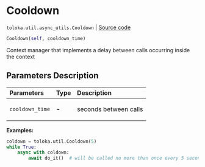 # Cooldown
`toloka.util.async_utils.Cooldown` | [Source code](https://github.com/Toloka/toloka-kit/blob/v1.0.2/src/util/async_utils.py#L174)

```python
Cooldown(self, cooldown_time)
```

Сontext manager that implements a delay between calls occurring inside the context

## Parameters Description

| Parameters | Type | Description |
| :----------| :----| :-----------|
`cooldown_time`|**-**|<p>seconds between calls</p>

**Examples:**


```python
coldown = toloka.util.Cooldown(5)
while True:
    async with coldown:
        await do_it()  # will be called no more than once every 5 seconds
```
